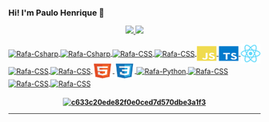 


### Hi! I'm Paulo Henrique 👋



<div align="center">
  <a href="https://github.com/Pauloh8755">
  <img height="180em" src="https://github-readme-stats.vercel.app/api?username=Pauloh8755&show_icons=true&theme=tokyonight&include_all_commits=true&count_private=true"/>
  <img height="180em" src="https://github-readme-stats.vercel.app/api/top-langs/?username=Pauloh8755&layout=compact&langs_count=7&theme=tokyonight"/>
</div>
  
  
  
  
  <div style="display: inline_block"><br>
  <img  align="center" alt="Rafa-Csharp" height="100" width="110" src="https://icongr.am/devicon/nodejs-plain-wordmark.svg?size=128&color=26d94a" />
   <img align="center" alt="Rafa-Csharp" height="50" width="40"src="https://icongr.am/devicon/express-original.svg?size=128&color=ffffff">
  <img align="center" alt="Rafa-CSS" height="40" width="50" src="https://cdn.jsdelivr.net/gh/devicons/devicon/icons/sequelize/sequelize-original.svg" />
  <img align="center" alt="Rafa-CSS" height="40" width="50" src="https://cdn.icon-icons.com/icons2/2107/PNG/512/file_type_light_prisma_icon_130444.png" />
    
  <img align="center" alt="Rafa-Js" height="30" width="40" src="https://raw.githubusercontent.com/devicons/devicon/master/icons/javascript/javascript-plain.svg">
  <img align="center" alt="Rafa-Ts" height="30" width="40" src="https://raw.githubusercontent.com/devicons/devicon/master/icons/typescript/typescript-plain.svg">
   
  <img align="center" alt="Rafa-React" height="40" width="40" src="https://raw.githubusercontent.com/devicons/devicon/master/icons/react/react-original.svg">
  <img align="center" alt="Rafa-CSS" height="40" width="40" src="https://cdn.jsdelivr.net/gh/devicons/devicon/icons/nextjs/nextjs-line.svg" />
  <img align="center" alt="Rafa-CSS" height="50" width="50" src="https://mui.com/static/logo.png" />
    
  <img align="center" alt="Rafa-HTML" height="30" width="40" src="https://raw.githubusercontent.com/devicons/devicon/master/icons/html5/html5-original.svg">
  <img align="center" alt="Rafa-CSS" height="30" width="40" src="https://raw.githubusercontent.com/devicons/devicon/master/icons/css3/css3-original.svg">
  <img align="center" alt="Rafa-Python" height="50" width="60" src="https://cdn.jsdelivr.net/gh/devicons/devicon/icons/php/php-plain.svg">
  
  <img align="center" alt="Rafa-CSS" height="40" width="50" src="https://icongr.am/devicon/java-original.svg?size=128&color=currentColor" />
  <img align="center" alt="Rafa-CSS" height="60" width="70" src="https://icongr.am/devicon/mysql-original-wordmark.svg?size=128&color=currentColor" />
  <img align="center" alt="Rafa-CSS" height="40" width="50" src="https://icongr.am/devicon/gitlab-original.svg?size=128&color=currentColor" />
</div>
 
 <h4 align="center">
 
![c633c20ede82f0e0ced7d570dbe3a1f3](https://giffiles.alphacoders.com/104/10474.gif)

<hr>
